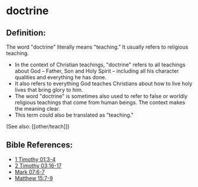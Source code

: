 # doctrine #

## Definition: ##

The word "doctrine" literally means "teaching." It usually refers to religious teaching.

* In the context of Christian teachings, "doctrine" refers to all teachings about God – Father, Son and Holy Spirit – including all his character qualities and everything he has done.
* It also refers to everything God teaches Christians about how to live holy lives that bring glory to him.
* The word "doctrine" is sometimes also used to refer to false or worldly religious teachings that come from human beings. The context makes the meaning clear.
* This term could also be translated as "teaching."

(See also: [[other/teach]])

## Bible References: ##

* [1 Timothy 01:3-4](en/tn/1ti/help/01/03)
* [2 Timothy 03:16-17](en/tn/2ti/help/03/16)
* [Mark 07:6-7](en/tn/mrk/help/07/06)
* [Matthew 15:7-9](en/tn/mat/help/15/07)
